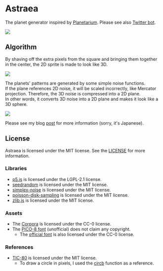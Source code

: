 # Astraea

The planet generator inspired by [Planetarium](https://managore.itch.io/planetarium). Please see also [Twitter bot](https://twitter.com/astraea_yk).

![](https://user-images.githubusercontent.com/59264002/81490997-a30c6d00-92c3-11ea-8263-d79388ff2dd6.png)

## Algorithm

By shaving off the extra pixels from the square and bringing them together in the center, the 2D sprite is made to look like 3D.

![](https://user-images.githubusercontent.com/59264002/81490999-a6075d80-92c3-11ea-999c-99a6f06e76b3.png)

The planets' patterns are generated by some simple noise functions.  
If the plane references 2D noise, it will be scaled incorrectly, like Mercator projection. Therefore, the 3D noise is compressed into a 2D plane.  
In other words, it converts 3D noise into a 2D plane and makes it look like a 3D sphere.

![](https://user-images.githubusercontent.com/59264002/81491000-a7d12100-92c3-11ea-9a43-158e6d914f3e.png)

Please see my blog [post](https://yurkth.hateblo.jp/entry/astraea-planet-generator) for more information (sorry, it's Japanese).

## License

Astraea is licensed under the MIT license. See the [LICENSE](https://github.com/yurkth/astraea/blob/master/LICENSE) for more information.

### Libraries

- [p5.js](https://github.com/processing/p5.js) is licensed under the LGPL-2.1 license.
- [seedrandom](https://github.com/davidbau/seedrandom) is licensed under the MIT license.
- [simplex-noise](https://github.com/jwagner/simplex-noise.js) is licensed under the MIT license.
- [poisson-disk-sampling](https://github.com/kchapelier/poisson-disk-sampling) is licensed under the MIT license.
- [zlib.js](https://github.com/imaya/zlib.js) is licensed under the MIT license.

### Assets

- The [Corpora](https://github.com/dariusk/corpora) is licensed under the CC-0 license.
- The [PICO-8 font](https://www.lexaloffle.com/bbs/?tid=3760) (unofficial) does not claim any copyright.
  - The [official font](https://www.lexaloffle.com/pico-8.php?page=faq) is also licensed under the CC-0 license.

### References

- [TIC-80](https://github.com/nesbox/TIC-80) is licensed under the MIT license.
  - To draw a circle in pixels, I used the [circb](https://github.com/nesbox/TIC-80/blob/master/src/tic.c#L948-L961) function as a reference.

